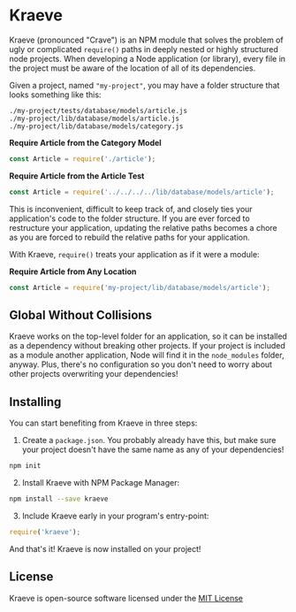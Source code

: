 # Kraeve

Kraeve (pronounced "Crave") is an NPM module that solves the problem of ugly or
complicated ```require()``` paths in deeply nested or highly structured node
projects. When developing a Node application (or library), every file in the
project must be aware of the location of all of its dependencies.

Given a project, named ```"my-project"```, you may have a folder structure that
looks something like this:

```
./my-project/tests/database/models/article.js
./my-project/lib/database/models/article.js
./my-project/lib/database/models/category.js
```

**Require Article from the Category Model**
```javascript
const Article = require('./article');
```

**Require Article from the Article Test**
```javascript
const Article = require('../../../../lib/database/models/article');
```

This is inconvenient, difficult to keep track of, and closely ties your
application's code to the folder structure. If you are ever forced to
restructure your application, updating the relative paths becomes a chore as
you are forced to rebuild the relative paths for your application.

With Kraeve, ```require()``` treats your application as if it were a module:

**Require Article from Any Location**
```javascript
const Article = require('my-project/lib/database/models/article');
```

## Global Without Collisions
Kraeve works on the top-level folder for an application, so it can be installed
as a dependency without breaking other projects. If your project is included as
a module another application, Node will find it in the ```node_modules```
folder, anyway. Plus, there's no configuration so you don't need to worry about
other projects overwriting your dependencies!

## Installing

You can start benefiting from Kraeve in three steps:

1. Create a ```package.json```. You probably already have this, but make sure
    your project doesn't have the same name as any of your dependencies!
```bash
npm init
```

2. Install Kraeve with NPM Package Manager:
```bash
npm install --save kraeve
```

3. Include Kraeve early in your program's entry-point:
```javascript
require('kraeve');
```

And that's it! Kraeve is now installed on your project!

## License

Kraeve is open-source software licensed under the [MIT License](LICENSE)
